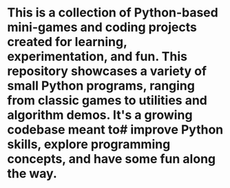 # This is a collection of Python-based mini-games and coding projects created for learning, experimentation, and fun. This repository showcases a variety of small Python programs, ranging from classic games to utilities and algorithm demos. It's a growing codebase meant to#  improve Python skills, explore programming concepts, and have some fun along the way.

